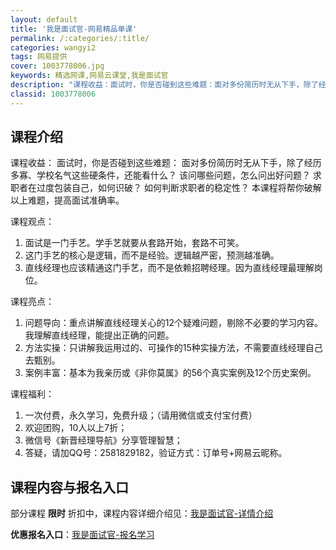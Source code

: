 ```yaml
---
layout: default
title: '我是面试官-网易精品单课'
permalink: /:categories/:title/
categories: wangyi2
tags: 网易提供
cover: 1003778006.jpg
keywords: 精选网课,网易云课堂,我是面试官
description: "课程收益：面试时，你是否碰到这些难题：面对多份简历时无从下手，除了经历多寡、学校名气这些硬条件，还能看什么？该问哪些问题，怎么问出好问题？求职者在过度包装自己，如何识破？如何判断求职者的稳定"
classid: 1003778006
---
```


## 课程介绍

课程收益：
面试时，你是否碰到这些难题：
面对多份简历时无从下手，除了经历多寡、学校名气这些硬条件，还能看什么？
该问哪些问题，怎么问出好问题？
求职者在过度包装自己，如何识破？
如何判断求职者的稳定性？
本课程将帮你破解以上难题，提高面试准确率。

课程观点：
1.	面试是一门手艺。学手艺就要从套路开始，套路不可笑。
2.	这门手艺的核心是逻辑，而不是经验。逻辑越严密，预测越准确。
3.	直线经理也应该精通这门手艺，而不是依赖招聘经理。因为直线经理最理解岗位。

课程亮点：
1.	问题导向：重点讲解直线经理关心的12个疑难问题，剔除不必要的学习内容。我理解直线经理，能提出正确的问题。
2.	方法实操：只讲解我运用过的、可操作的15种实操方法，不需要直线经理自己去甄别。
3.	案例丰富：基本为我亲历或《非你莫属》的56个真实案例及12个历史案例。

课程福利：
1.	一次付费，永久学习，免费升级；（请用微信或支付宝付费）
2.	欢迎团购，10人以上7折；
3.	微信号《新晋经理导航》分享管理智慧；
4.	答疑，请加QQ号：2581829182，验证方式：订单号+网易云昵称。

## 课程内容与报名入口

部分课程 **限时** 折扣中，课程内容详细介绍见：[我是面试官-详情介绍](https://study.163.com/course/introduction/1003778006.htm?share=1&shareId=1025206652&utm_campaign=share&utm_medium=iphoneShare&utm_source=&utm_u=1025206652)

**优惠报名入口**：[我是面试官-报名学习](https://study.163.com/course/introduction/1003778006.htm?share=1&shareId=1025206652&utm_campaign=share&utm_medium=iphoneShare&utm_source=&utm_u=1025206652)

